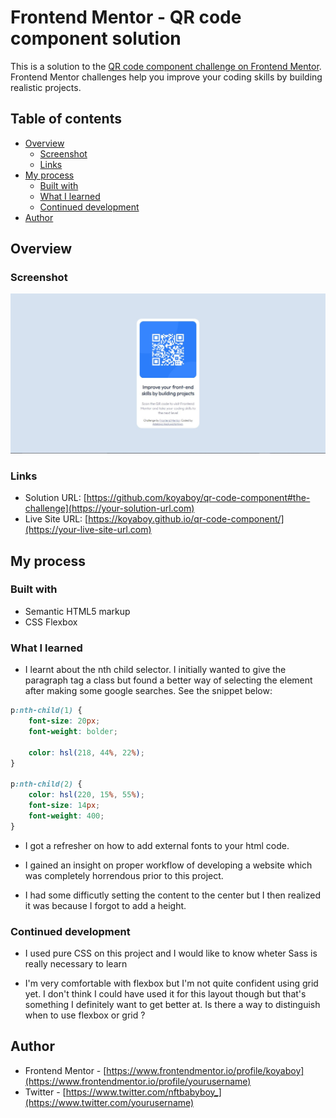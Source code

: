 # Frontend Mentor - QR code component solution

This is a solution to the [QR code component challenge on Frontend Mentor](https://www.frontendmentor.io/challenges/qr-code-component-iux_sIO_H). Frontend Mentor challenges help you improve your coding skills by building realistic projects. 

## Table of contents

- [Overview](#overview)
  - [Screenshot](#screenshot)
  - [Links](#links)
- [My process](#my-process)
  - [Built with](#built-with)
  - [What I learned](#what-i-learned)
  - [Continued development](#continued-development)
- [Author](#author)

## Overview

### Screenshot

![./screenshot.JPG](./screenshot.jpg)

### Links

- Solution URL: [https://github.com/koyaboy/qr-code-component#the-challenge](https://your-solution-url.com)
- Live Site URL: [https://koyaboy.github.io/qr-code-component/](https://your-live-site-url.com)

## My process

### Built with

- Semantic HTML5 markup
- CSS Flexbox


### What I learned


- I learnt about the nth child selector. I initially wanted to give the paragraph tag a class but found a better way of selecting the element after making some google searches. See the snippet below:

```css
p:nth-child(1) {
    font-size: 20px;
    font-weight: bolder;

    color: hsl(218, 44%, 22%);
}

p:nth-child(2) {
    color: hsl(220, 15%, 55%);
    font-size: 14px;
    font-weight: 400;
}
```

- I got a refresher on how to add external fonts to your html code.

- I gained an insight on proper workflow of developing a website which was completely horrendous prior to this project.

- I had some difficutly setting the content to the center but I then realized it was because I forgot to add a height.

### Continued development

- I used pure CSS on this project and I would like to know wheter Sass is really necessary to learn

- I'm very comfortable with flexbox but I'm not quite confident using grid yet. I don't think I could have used it for this layout though but that's something I definitely want to get better at. Is there a way to distinguish when to use flexbox or grid ?

## Author

- Frontend Mentor - [https://www.frontendmentor.io/profile/koyaboy](https://www.frontendmentor.io/profile/yourusername)
- Twitter - [https://www.twitter.com/nftbabyboy_](https://www.twitter.com/yourusername)


